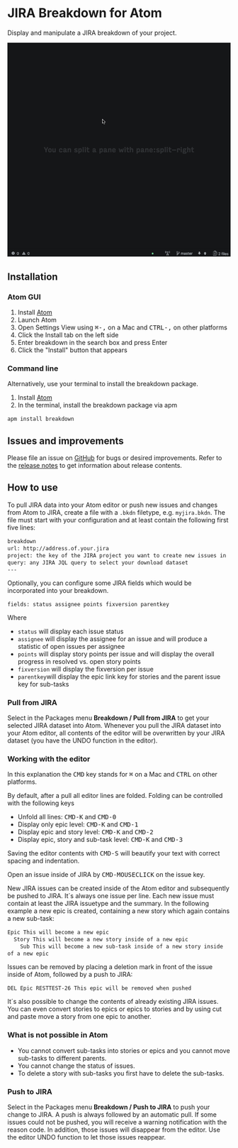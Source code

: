 # JIRA Breakdown for Atom

Display and manipulate a JIRA breakdown of your project.

![Pull JIRA Data](/doc/pull.gif)

## Installation

### Atom GUI

1. Install [Atom](https://atom.io)
2. Launch Atom
3. Open Settings View using <kbd>⌘-,</kbd> on a Mac and <kbd>CTRL-,</kbd> on other platforms
4. Click the Install tab on the left side
5. Enter breakdown in the search box and press Enter
6. Click the "Install" button that appears

### Command line

Alternatively, use your terminal to install the breakdown package.

1. Install [Atom](https://atom.io)
2. In the terminal, install the breakdown package via apm

```
apm install breakdown
```

## Issues and improvements

Please file an issue on [GitHub](https://github.com/ulfschneider/breakdown/issues) for bugs or desired improvements. Refer to the [release notes](https://github.com/ulfschneider/breakdown/releases) to get information about release contents.

## How to use

To pull JIRA data into your Atom editor or push new issues and changes from Atom to JIRA, create a file with a `.bkdn` filetype, e.g. `myjira.bkdn`. The file must start with your configuration and at least contain the following first five lines:

```
breakdown
url: http://address.of.your.jira
project: the key of the JIRA project you want to create new issues in
query: any JIRA JQL query to select your download dataset
---
```

Optionally, you can configure some JIRA fields which would be incorporated into your breakdown.

```
fields: status assignee points fixversion parentkey
```

Where

- `status` will display each issue status
- `assignee` will display the assignee for an issue and will produce a statistic of open issues per assignee
- `points` will display story points per issue and will display the overall progress in resolved vs. open story points
- `fixversion` will display the fixversion per issue
- `parentkey`will display the epic link key for stories and the parent issue key for sub-tasks

### Pull from JIRA

Select in the Packages menu **Breakdown / Pull from JIRA** to get your selected JIRA dataset into Atom. Whenever you pull the JIRA dataset into your Atom editor, all contents of the editor will be overwritten by your JIRA dataset (you have the UNDO function in the editor).

### Working with the editor

In this explanation the <kbd>CMD</kbd> key stands for <kbd>⌘</kbd> on a Mac and <kbd>CTRL</kbd> on other platforms.

By default, after a pull all editor lines are folded. Folding can be controlled with the following keys

- Unfold all lines: <kbd>CMD-K</kbd> and <kbd>CMD-0</kbd>
- Display only epic level: <kbd>CMD-K</kbd> and <kbd>CMD-1</kbd>
- Display epic and story level: <kbd>CMD-K</kbd> and <kbd>CMD-2</kbd>
- Display epic, story and sub-task level: <kbd>CMD-K</kbd> and <kbd>CMD-3</kbd>

Saving the editor contents with <kbd>CMD-S</kbd> will beautify your text with correct spacing and indentation.

Open an issue inside of JIRA by <kbd>CMD-MOUSECLICK</kbd> on the issue key.

New JIRA issues can be created inside of the Atom editor and subsequently be pushed to JIRA. It´s always one issue per line. Each new issue must contain at least the JIRA issuetype and the summary. In the following example a new epic is created, containing a new story which again contains a new sub-task:

```
Epic This will become a new epic
  Story This will become a new story inside of a new epic
    Sub This will become a new sub-task inside of a new story inside of a new epic
```

Issues can be removed by placing a deletion mark in front of the issue inside of Atom, followed by a push to JIRA:

```
DEL Epic RESTTEST-26 This epic will be removed when pushed
```

It´s also possible to change the contents of already existing JIRA issues. You can even convert stories to epics or epics to stories and by using cut and paste move a story from one epic to another.

### What is not possible in Atom

* You cannot convert sub-tasks into stories or epics and you cannot move sub-tasks to different parents.
* You cannot change the status of issues.
* To delete a story with sub-tasks you first have to delete the sub-tasks.

### Push to JIRA

Select in the Packages menu **Breakdown / Push to JIRA** to push your change to JIRA. A push is always followed by an automatic pull. If some issues could not be pushed, you will receive a warning notification with the reason code. In addition, those issues will disappear from the editor. Use the editor UNDO function to let those issues reappear.



